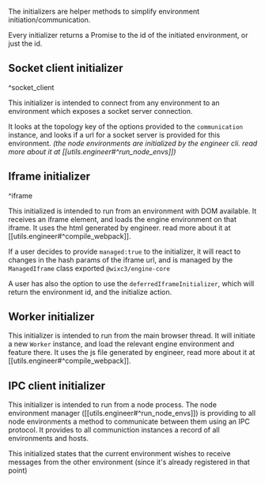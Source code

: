 The initializers are helper methods to simplify environment initiation/communication.

Every initializer returns a Promise to the id of the initiated environment, or just the id.

## Socket client initializer

^socket_client

This initializer is intended to connect from any environment to an environment which exposes a socket server connection.

It looks at the topology key of the options provided to the `communication` instance, and looks if a url for a socket server is provided for this environment.
_(the node environments are initialized by the engineer cli. read more about it at [[utils.engineer#^run_node_envs]])_

## Iframe initializer

^iframe

This initialized is intended to run from an environment with DOM available.
It receives an iframe element, and loads the engine environment on that iframe.
It uses the html generated by engineer. read more about it at [[utils.engineer#^compile_webpack]].

If a user decides to provide `managed:true` to the initializer, it will react to changes in the hash params of the iframe url, and is managed by the `ManagedIframe` class exported `@wixc3/engine-core`

A user has also the option to use the `deferredIframeInitializer`, which will return the environment id, and the initialize action.

## Worker initializer

This initializer is intended to run from the main browser thread.
It will initiate a new `Worker` instance, and load the relevant engine environment and feature there.
It uses the js file generated by engineer, read more about it at [[utils.engineer#^compile_webpack]].

## IPC client initializer

This initializer is intended to run from a node process.
The node environment manager ([[utils.engineer#^run_node_envs]]) is providing to all node environments a method to communicate between them using an IPC protocol.
It provides to all communiction instances a record of all environments and hosts.

This initialized states that the current environment wishes to receive messages from the other environment (since it's already registered in that point)
